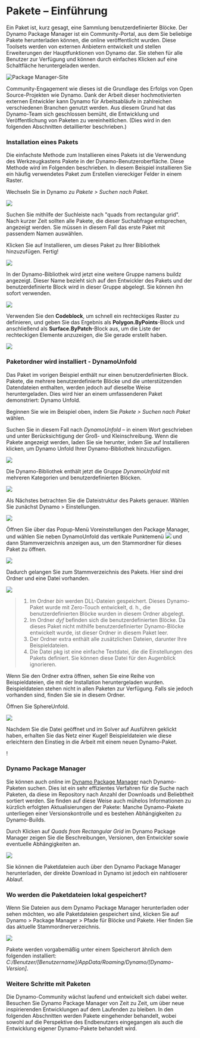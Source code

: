 # Pakete – Einführung

Ein Paket ist, kurz gesagt, eine Sammlung benutzerdefinierter Blöcke. Der Dynamo Package Manager ist ein Community-Portal, aus dem Sie beliebige Pakete herunterladen können, die online veröffentlicht wurden. Diese Toolsets werden von externen Anbietern entwickelt und stellen Erweiterungen der Hauptfunktionen von Dynamo dar. Sie stehen für alle Benutzer zur Verfügung und können durch einfaches Klicken auf eine Schaltfläche heruntergeladen werden.

![Package Manager-Site](../images/6-2/1/dpm.jpg)

Community-Engagement wie dieses ist die Grundlage des Erfolgs von Open Source-Projekten wie Dynamo. Dank der Arbeit dieser hochmotivierten externen Entwickler kann Dynamo für Arbeitsabläufe in zahlreichen verschiedenen Branchen genutzt werden. Aus diesem Grund hat das Dynamo-Team sich geschlossen bemüht, die Entwicklung und Veröffentlichung von Paketen zu vereinheitlichen. (Dies wird in den folgenden Abschnitten detaillierter beschrieben.)

### Installation eines Pakets

Die einfachste Methode zum Installieren eines Pakets ist die Verwendung des Werkzeugkastens Pakete in der Dynamo-Benutzeroberfläche. Diese Methode wird im Folgenden beschrieben. In diesem Beispiel installieren Sie ein häufig verwendetes Paket zum Erstellen viereckiger Felder in einem Raster.

Wechseln Sie in Dynamo zu _Pakete > Suchen nach Paket_.

![](../images/6-2/1/packageintroduction-installingapackage01.jpg)

Suchen Sie mithilfe der Suchleiste nach "quads from rectangular grid". Nach kurzer Zeit sollten alle Pakete, die dieser Suchabfrage entsprechen, angezeigt werden. Sie müssen in diesem Fall das erste Paket mit passendem Namen auswählen.

Klicken Sie auf Installieren, um dieses Paket zu Ihrer Bibliothek hinzuzufügen. Fertig!

![](../images/6-2/1/packageintroduction-installingapackage02.jpg)

In der Dynamo-Bibliothek wird jetzt eine weitere Gruppe namens buildz angezeigt. Dieser Name bezieht sich auf den Entwickler des Pakets und der benutzerdefinierte Block wird in dieser Gruppe abgelegt. Sie können ihn sofort verwenden.

![](../images/6-2/1/packageintroduction-installingapackage03.jpg)

Verwenden Sie den **Codeblock**, um schnell ein rechteckiges Raster zu definieren, und geben Sie das Ergebnis als **Polygon.ByPoints**-Block und anschließend als **Surface.ByPatch**-Block aus, um die Liste der rechteckigen Elemente anzuzeigen, die Sie gerade erstellt haben.

![](../images/6-2/1/packageintroduction-installingapackage04.jpg)

### Paketordner wird installiert - DynamoUnfold

Das Paket im vorigen Beispiel enthält nur einen benutzerdefinierten Block. Pakete, die mehrere benutzerdefinierte Blöcke und die unterstützenden Datendateien enthalten, werden jedoch auf dieselbe Weise heruntergeladen. Dies wird hier an einem umfassenderen Paket demonstriert: Dynamo Unfold.

Beginnen Sie wie im Beispiel oben, indem Sie _Pakete > Suchen nach Paket_ wählen.

Suchen Sie in diesem Fall nach _DynamoUnfold_ – in einem Wort geschrieben und unter Berücksichtigung der Groß- und Kleinschreibung. Wenn die Pakete angezeigt werden, laden Sie sie herunter, indem Sie auf Installieren klicken, um Dynamo Unfold Ihrer Dynamo-Bibliothek hinzuzufügen.

![](../images/6-2/1/packageintroduction-installingpackagefolder01.jpg)

Die Dynamo-Bibliothek enthält jetzt die Gruppe _DynamoUnfold_ mit mehreren Kategorien und benutzerdefinierten Blöcken.

![](../images/6-2/1/packageintroduction-installingpackagefolder02.jpg)

Als Nächstes betrachten Sie die Dateistruktur des Pakets genauer. Wählen Sie zunächst Dynamo > Einstellungen.

![](../images/6-2/1/packageintroduction-installingpackagefolder03.jpg)

Öffnen Sie über das Popup-Menü Voreinstellungen den Package Manager, und wählen Sie neben DynamoUnfold das vertikale Punktemenü ![](../images/6-2/1/packageintroduction-verticaldotsmenu.jpg) und dann Stammverzeichnis anzeigen aus, um den Stammordner für dieses Paket zu öffnen.

![](../images/6-2/1/packageintroduction-installingpackagefolder04.jpg)

Dadurch gelangen Sie zum Stammverzeichnis des Pakets. Hier sind drei Ordner und eine Datei vorhanden.

![](../images/6-2/1/packageintroduction-installingpackagefolder05.jpg)

> 1. Im Ordner _bin_ werden DLL-Dateien gespeichert. Dieses Dynamo-Paket wurde mit Zero-Touch entwickelt, d. h., die benutzerdefinierten Blöcke wurden in diesem Ordner abgelegt.
> 2. Im Ordner _dyf_ befinden sich die benutzerdefinierten Blöcke. Da dieses Paket nicht mithilfe benutzerdefinierter Dynamo-Blöcke entwickelt wurde, ist dieser Ordner in diesem Paket leer.
> 3. Der Ordner extra enthält alle zusätzlichen Dateien, darunter Ihre Beispieldateien.
> 4. Die Datei pkg ist eine einfache Textdatei, die die Einstellungen des Pakets definiert. Sie können diese Datei für den Augenblick ignorieren.

Wenn Sie den Ordner extra öffnen, sehen Sie eine Reihe von Beispieldateien, die mit der Installation heruntergeladen wurden. Beispieldateien stehen nicht in allen Paketen zur Verfügung. Falls sie jedoch vorhanden sind, finden Sie sie in diesem Ordner.

Öffnen Sie SphereUnfold.

![](../images/6-2/1/rd2.jpg)

Nachdem Sie die Datei geöffnet und im Solver auf Ausführen geklickt haben, erhalten Sie das Netz einer Kugel! Beispieldateien wie diese erleichtern den Einstieg in die Arbeit mit einem neuen Dynamo-Paket.

\![](<../images/6-2/1/packageintroduction-installingpackagefolder07 (1) (2).jpg>)

### Dynamo Package Manager

Sie können auch online im [Dynamo Package Manager](http://dynamopackages.com) nach Dynamo-Paketen suchen. Dies ist ein sehr effizientes Verfahren für die Suche nach Paketen, da diese im Repository nach Anzahl der Downloads und Beliebtheit sortiert werden. Sie finden auf diese Weise auch mühelos Informationen zu kürzlich erfolgten Aktualisierungen der Pakete: Manche Dynamo-Pakete unterliegen einer Versionskontrolle und es bestehen Abhängigkeiten zu Dynamo-Builds.

Durch Klicken auf _Quads from Rectangular Grid_ im Dynamo Package Manager zeigen Sie die Beschreibungen, Versionen, den Entwickler sowie eventuelle Abhängigkeiten an.

![](../images/6-2/1/dpm2.jpg)

Sie können die Paketdateien auch über den Dynamo Package Manager herunterladen, der direkte Download in Dynamo ist jedoch ein nahtloserer Ablauf.

### Wo werden die Paketdateien lokal gespeichert?

Wenn Sie Dateien aus dem Dynamo Package Manager herunterladen oder sehen möchten, wo alle Paketdateien gespeichert sind, klicken Sie auf Dynamo > Package Manager > Pfade für Blöcke und Pakete. Hier finden Sie das aktuelle Stammordnerverzeichnis.

![](../images/6-2/1/packageintroduction-installingpackagefolder08.jpg)

Pakete werden vorgabemäßig unter einem Speicherort ähnlich dem folgenden installiert: _C:/Benutzer/[Benutzername]/AppData/Roaming/Dynamo/[Dynamo-Version]_.

### Weitere Schritte mit Paketen

Die Dynamo-Community wächst laufend und entwickelt sich dabei weiter. Besuchen Sie Dynamo Package Manager von Zeit zu Zeit, um über neue inspirierenden Entwicklungen auf dem Laufenden zu bleiben. In den folgenden Abschnitten werden Pakete eingehender behandelt, wobei sowohl auf die Perspektive des Endbenutzers eingegangen als auch die Entwicklung eigener Dynamo-Pakete behandelt wird.
